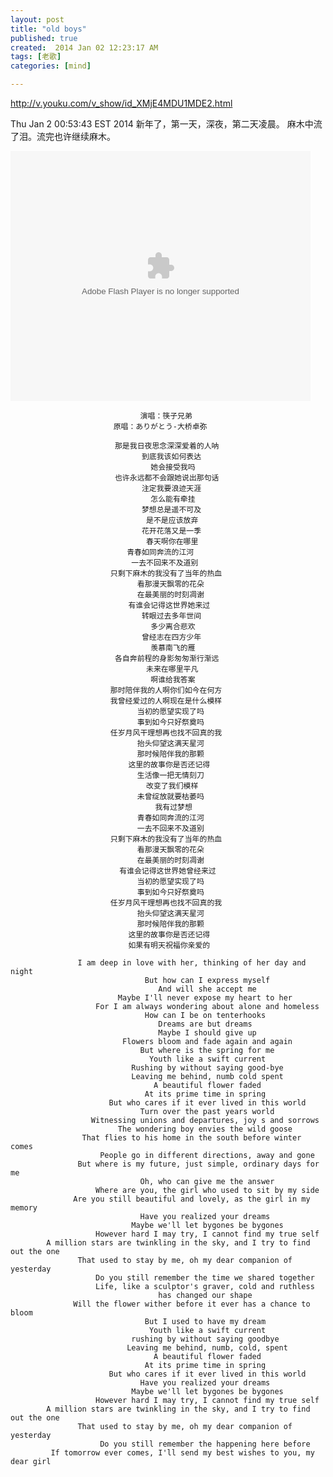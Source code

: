 ```yaml
---
layout: post
title: "old boys"
published: true
created:  2014 Jan 02 12:23:17 AM
tags: [老歌]
categories: [mind]

---
```


<http://v.youku.com/v_show/id_XMjE4MDU1MDE2.html>


Thu Jan  2 00:53:43 EST 2014
新年了，第一天，深夜，第二天凌晨。
麻木中流了泪。流完也许继续麻木。


<embed src="http://player.youku.com/player.php/sid/XMjE4MDU1MDE2/v.swf"
allowFullScreen="true" quality="high" width="480" height="400" align="middle"
allowScriptAccess="always" type="application/x-shockwave-flash"></embed>


                                 演唱：筷子兄弟
                           原唱：ありがとう-大桥卓弥
 
                        　　那是我日夜思念深深爱着的人呐
                              　　到底我该如何表达
                                　　她会接受我吗
                        　　也许永远都不会跟她说出那句话
                              　　注定我要浪迹天涯
                                　　怎么能有牵挂
                              　　梦想总是遥不可及
                               　　是不是应该放弃
                              　　花开花落又是一季
                               　　春天啊你在哪里
                              青春如同奔流的江河
                               一去不回来不及道别
                       　　只剩下麻木的我没有了当年的热血
                             　　看那漫天飘零的花朵
                             　　在最美丽的时刻凋谢
                           　　有谁会记得这世界她来过
                              　　转眼过去多年世间
                                　　多少离合悲欢
                              　　曾经志在四方少年
                                　　羡慕南飞的雁
                        　　各自奔前程的身影匆匆渐行渐远
                               　　未来在哪里平凡
                                　　啊谁给我答案
                       　　那时陪伴我的人啊你们如今在何方
                       　　我曾经爱过的人啊现在是什么模样
                             　　当初的愿望实现了吗
                             　　事到如今只好祭奠吗
                       　　任岁月风干理想再也找不回真的我
                             　　抬头仰望这满天星河
                             　　那时候陪伴我的那颗
                           　　这里的故事你是否还记得
                             　　生活像一把无情刻刀
                               　　改变了我们模样
                             　　未曾绽放就要枯萎吗
                                 　　我有过梦想
                             　　青春如同奔流的江河
                             　　一去不回来不及道别
                       　　只剩下麻木的我没有了当年的热血
                             　　看那漫天飘零的花朵
                             　　在最美丽的时刻凋谢
                         　　有谁会记得这世界她曾经来过
                             　　当初的愿望实现了吗
                             　　事到如今只好祭奠吗
                       　　任岁月风干理想再也找不回真的我
                             　　抬头仰望这满天星河
                             　　那时候陪伴我的那颗
                           　　这里的故事你是否还记得
                           　　如果有明天祝福你亲爱的

                   I am deep in love with her, thinking of her day and night
                                  But how can I express myself
                                     And will she accept me
                            Maybe I'll never expose my heart to her
                       For I am always wondering about alone and homeless
                                  How can I be on tenterhooks
                                     Dreams are but dreams
                                     Maybe I should give up
                             Flowers bloom and fade again and again
                                 But where is the spring for me 
                                   Youth like a swift current
                               Rushing by without saying good-bye
                               Leaving me behind, numb cold spent
                                    A beautiful flower faded
                                  At its prime time in spring
                          But who cares if it ever lived in this world
                                 Turn over the past years world
                      Witnessing unions and departures, joy s and sorrows
                            The wondering boy envies the wild goose
                    That flies to his home in the south before winter comes
                        People go in different directions, away and gone
                   But where is my future, just simple, ordinary days for me
                                 Oh, who can give me the answer
                       Where are you, the girl who used to sit by my side
                  Are you still beautiful and lovely, as the girl in my memory
                                 Have you realized your dreams
                               Maybe we'll let bygones be bygones
                       However hard I may try, I cannot find my true self
            A million stars are twinkling in the sky, and I try to find out the one
                   That used to stay by me, oh my dear companion of yesterday
                       Do you still remember the time we shared together
                       Life, like a sculptor's graver, cold and ruthless
                                     has changed our shape
                  Will the flower wither before it ever has a chance to bloom
                                  But I used to have my dream
                                   Youth like a swift current
                               rushing by without saying goodbye
                              Leaving me behind, numb, cold, spent
                                    A beautiful flower faded
                                  At its prime time in spring
                          But who cares if it ever lived in this world
                                 Have you realized your dreams
                               Maybe we'll let bygones be bygones
                       However hard I may try, I cannot find my true self
            A million stars are twinkling in the sky, and I try to find out the one
                   That used to stay by me, oh my dear companion of yesterday
                        Do you still remember the happening here before
             If tomorrow ever comes, I'll send my best wishes to you, my dear girl

